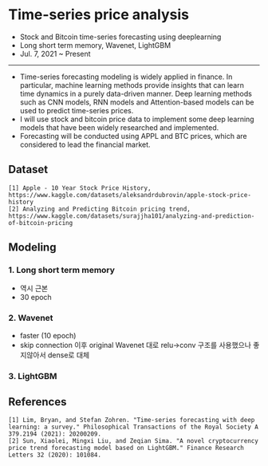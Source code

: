 # Time-series price analysis
- Stock and Bitcoin time-series forecasting using deeplearning
- Long short term memory, Wavenet, LightGBM
- Jul. 7, 2021 ~ Present

---------------------------------
- Time-series forecasting modeling is widely applied in finance. In particular, machine learning methods provide insights that can learn time dynamics in a purely data-driven manner. Deep learning methods such as CNN models, RNN models and Attention-based models can be used to predict time-series prices.
- I will use stock and bitcoin price data to implement some deep learning models that have been widely researched and implemented.
- Forecasting will be conducted using APPL and BTC prices, which are considered to lead the financial market.

## Dataset
```
[1] Apple - 10 Year Stock Price History, https://www.kaggle.com/datasets/aleksandrdubrovin/apple-stock-price-history
[2] Analyzing and Predicting Bitcoin pricing trend, https://www.kaggle.com/datasets/surajjha101/analyzing-and-prediction-of-bitcoin-pricing
```
## Modeling
### 1. Long short term memory
- 역시 근본
- 30 epoch
### 2. Wavenet
- faster (10 epoch)
- skip connection 이후 original Wavenet 대로 relu->conv 구조를 사용했으나 좋지않아서 dense로 대체

### 3. LightGBM

## References
```
[1] Lim, Bryan, and Stefan Zohren. "Time-series forecasting with deep learning: a survey." Philosophical Transactions of the Royal Society A 379.2194 (2021): 20200209.
[2] Sun, Xiaolei, Mingxi Liu, and Zeqian Sima. "A novel cryptocurrency price trend forecasting model based on LightGBM." Finance Research Letters 32 (2020): 101084.
```


